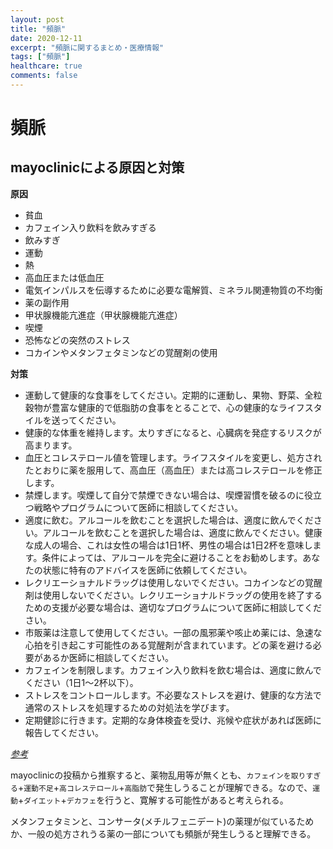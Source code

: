 ```yaml
---
layout: post
title: "頻脈"
date: 2020-12-11
excerpt: "頻脈に関するまとめ・医療情報"
tags: ["頻脈"]
healthcare: true
comments: false
---
```


# 頻脈

## mayoclinicによる原因と対策

**原因**  
 - 貧血
 - カフェイン入り飲料を飲みすぎる
 - 飲みすぎ
 - 運動
 - 熱
 - 高血圧または低血圧
 - 電気インパルスを伝導するために必要な電解質、ミネラル関連物質の不均衡
 - 薬の副作用
 - 甲状腺機能亢進症（甲状腺機能亢進症）
 - 喫煙
 - 恐怖などの突然のストレス
 - コカインやメタンフェタミンなどの覚醒剤の使用

**対策**  
 - 運動して健康的な食事をしてください。定期的に運動し、果物、野菜、全粒穀物が豊富な健康的で低脂肪の食事をとることで、心の健康的なライフスタイルを送ってください。
 - 健康的な体重を維持します。太りすぎになると、心臓病を発症するリスクが高まります。
 - 血圧とコレステロール値を管理します。ライフスタイルを変更し、処方されたとおりに薬を服用して、高血圧（高血圧）または高コレステロールを修正します。
 - 禁煙します。喫煙して自分で禁煙できない場合は、喫煙習慣を破るのに役立つ戦略やプログラムについて医師に相談してください。
 - 適度に飲む。アルコールを飲むことを選択した場合は、適度に飲んでください。アルコールを飲むことを選択した場合は、適度に飲んでください。健康な成人の場合、これは女性の場合は1日1杯、男性の場合は1日2杯を意味します。条件によっては、アルコールを完全に避けることをお勧めします。あなたの状態に特有のアドバイスを医師に依頼してください。
 - レクリエーショナルドラッグは使用しないでください。コカインなどの覚醒剤は使用しないでください。レクリエーショナルドラッグの使用を終了するための支援が必要な場合は、適切なプログラムについて医師に相談してください。
 - 市販薬は注意して使用してください。一部の風邪薬や咳止め薬には、急速な心拍を引き起こす可能性のある覚醒剤が含まれています。どの薬を避ける必要があるか医師に相談してください。
 - カフェインを制限します。カフェイン入り飲料を飲む場合は、適度に飲んでください（1日1〜2杯以下）。
 - ストレスをコントロールします。不必要なストレスを避け、健康的な方法で通常のストレスを処理するための対処法を学びます。
 - 定期健診に行きます。定期的な身体検査を受け、兆候や症状があれば医師に報告してください。

[*参考*](https://www.mayoclinic.org/diseases-conditions/tachycardia/symptoms-causes/syc-20355127)

mayoclinicの投稿から推察すると、薬物乱用等が無くとも、`カフェインを取りすぎる`+`運動不足`+`高コレステロール`+`高脂肪`で発生しうることが理解できる。なので、`運動`+`ダイエット`+`デカフェ`を行うと、寛解する可能性があると考えられる。  

メタンフェタミンと、コンサータ(メチルフェニデート)の薬理が似ているためか、一般の処方されうる薬の一部についても頻脈が発生しうると理解できる。  
